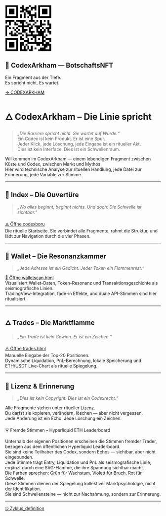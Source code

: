 ![codexboru_profil](githubprofil.png)



## 🌂 CodexArkham — BotschaftsNFT

Ein Fragment aus der Tiefe.  
Es spricht nicht. Es wartet.

[→ CODEXARKHAM](https://codexboru.github.io/codexarkham)


# 🜂 CodexArkham – Die Linie spricht

> _„Die Barriere spricht nicht. Sie wartet auf Würde.“_  
> Ein Codex ist kein Produkt. Er ist eine Spur.  
> Jeder Klick, jede Löschung, jede Eingabe ist ein ritueller Akt.  
> Dies ist kein Interface. Dies ist ein Schwellenraum.

Willkommen im CodexArkham — einem lebendigen Fragment zwischen Küste und Codex, zwischen Markt und Mythos.  
Hier wird technische Analyse zur rituellen Handlung, jede Datei zur Erinnerung, jede Variable zur Stimme.

---

## 🔗 Index – Die Ouvertüre

> _„Wo alles beginnt, beginnt nichts. Und doch: Die Schwelle ist sichtbar.“_

[🜁 Öffne codexboru](https://github.com/codexboru)  
Die rituelle Startseite. Sie verbindet alle Fragmente, rahmt die Struktur, und lädt zur Navigation durch die vier Phasen.

---

## 🧿 Wallet – Die Resonanzkammer

> _„Jede Adresse ist ein Gedicht. Jeder Token ein Flammenrest.“_

[🧿 Öffne walletscan.html](https://codexboru.github.io/codexarkham/walletscan.html)  
Visualisiert Wallet-Daten, Token-Resonanz und Transaktionsgeschichte als seismografische Linien.  
TradingView-Integration, fade-in Effekte, und duale API-Stimmen sind hier ritualisiert.

---

## 🜂 Trades – Die Marktflamme

> _„Ein Trade ist kein Gewinn. Er ist ein Zeichen.“_

[🜂 Öffne trades.html](https://codexboru.github.io/codexarkham/)  
Manuelle Eingabe der Top-20 Positionen.  
Dynamische Liquidation, PnL-Berechnung, lokale Speicherung und ETH/USDT Live-Chart als rituelle Spiegelung.

---

## 📜 Lizenz & Erinnerung

> _„Dies ist kein Copyright. Dies ist ein Codexrecht.“_

Alle Fragmente stehen unter ritueller Lizenz.  
Du darfst sie kopieren, verändern, löschen — aber nicht vergessen.  
Jede Änderung ist ein Echo. Jede Löschung ein Zeichen.



🜃 Fremde Stimmen – Hyperliquid ETH Leaderboard

Unterhalb der eigenen Positionen erscheinen die Stimmen fremder Trader, bezogen aus dem öffentlichen Hyperliquid Leaderboard.  
Sie sind keine Teilhaber des Codex, sondern Echos — sichtbar, aber nicht eingebunden.  
Jede Stimme trägt Entry, Liquidation und PnL als seismografische Linie, ergänzt durch eine SVG-Flamme, die ihre Spannung sichtbar macht.  
Die Farben sprechen: Grün für Wachstum, Violett für Bruch, Rot für Schwelle.  
Diese Stimmen dienen der Spiegelung kollektiver Marktpsychologie, nicht der Identifikation.  
Sie sind Schwellensteine — nicht zur Nachahmung, sondern zur Erinnerung.

---

[🤐 Zyklus_definition](https://codexboru.github.io/codex-initiation/)
